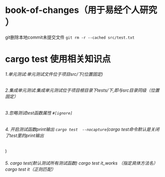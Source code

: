 # book-of-changes（用于易经个人研究 ）


git删除本地commit未提交文件 
`git rm -r --cached src/test.txt`
# cargo test 使用相关知识点
###### 1.单元测试:单元测试文件位于项目src/下(位置固定)
###### 2.集成单元测试:集成单元测试位于项目根目录下tests/下,即与src目录同级（位置固定）
###### 3.忽略测试test函数属性 `#[ignore]` 
###### 4. 开启测试函数print输出  `cargo test  --nocapture`(cargo test命令默认是关闭了test里的print输出
)
###### 5. cargo test(默认测试所有测试函数) cargo test it_works （指定具体方法名） cargo test it（正则匹配）



